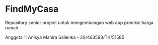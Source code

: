 # FindMyCasa
Repository senior project untuk mengembangan web app prediksi harga rumah 



Anggota 1: Anisya Mahira Salienka - 20/463593/TK/51585